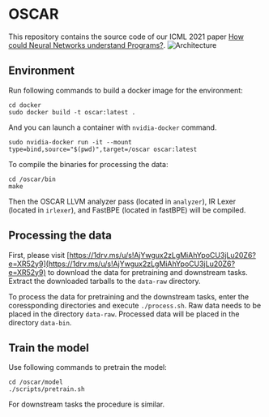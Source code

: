 # OSCAR
This repository contains the source code of our ICML 2021 paper [How could Neural Networks understand Programs?](https://arxiv.org/pdf/2105.04297).
![Architecture](assets/Architecture.png)
## Environment
Run following commands to build a docker image for the environment:

```shell
cd docker
sudo docker build -t oscar:latest .
```

And you can launch a container with `nvidia-docker` command.

```shell
sudo nvidia-docker run -it --mount type=bind,source="$(pwd)",target=/oscar oscar:latest
```

To compile the binaries for processing the data:

```shell
cd /oscar/bin
make
```

Then the OSCAR LLVM analyzer pass (located in `analyzer`), IR Lexer (located in `irlexer`), and FastBPE (located in fastBPE) will be compiled.

## Processing the data

First, please visit [https://1drv.ms/u/s!AjYwgux2zLgMiAhYpoCU3jLu20Z6?e=XR52y9](https://1drv.ms/u/s!AjYwgux2zLgMiAhYpoCU3jLu20Z6?e=XR52y9) to download the data for pretraining and downstream tasks. Extract the downloaded tarballs to the `data-raw` directory.

To process the data for pretraining and the downstream tasks, enter the coressponding directories and execute `./process.sh`. Raw data needs to be placed in the directory `data-raw`. Processed data will be placed in the directory `data-bin`.

## Train the model

Use following commands to pretrain the model:

```shell
cd /oscar/model
./scripts/pretrain.sh
```

For downstream tasks the procedure is similar.